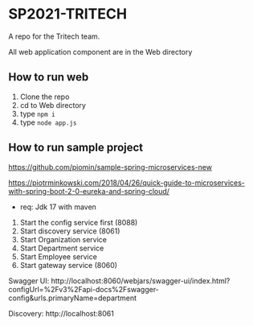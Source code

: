 # SP2021-TRITECH
A repo for the Tritech team.

All web application component are in the Web directory

## How to run web
1. Clone the repo
2. cd to Web directory
3. type `npm i`
4. type `node app.js`

## How to run sample project
https://github.com/piomin/sample-spring-microservices-new

https://piotrminkowski.com/2018/04/26/quick-guide-to-microservices-with-spring-boot-2-0-eureka-and-spring-cloud/

- req: Jdk 17 with maven
1. Start the config service first (8088)
2. Start discovery service (8061)
3. Start Organization service
4. Start Department service
5. Start Employee service
6. Start gateway service (8060)

Swagger UI: http://localhost:8060/webjars/swagger-ui/index.html?configUrl=%2Fv3%2Fapi-docs%2Fswagger-config&urls.primaryName=department

Discovery: http://localhost:8061
